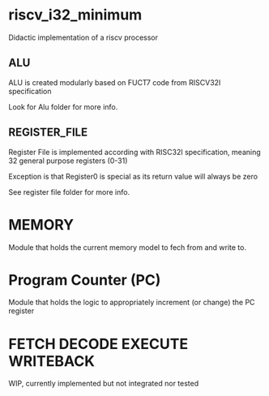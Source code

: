 # riscv_i32_minimum
Didactic implementation of a riscv processor

## ALU

ALU is created modularly based on FUCT7 code from RISCV32I specification

Look for Alu folder for more info.

## REGISTER_FILE

Register File is implemented according with RISC32I specification, meaning 32 general purpose registers (0-31)

Exception is that Register0 is special as its return value will always be zero

See register file folder for more info.

# MEMORY
Module that holds the current memory model to fech from and write to.

# Program Counter (PC)

Module that holds the logic to appropriately increment (or change) the PC register

# FETCH DECODE EXECUTE WRITEBACK

WIP, currently implemented but not integrated nor tested 

